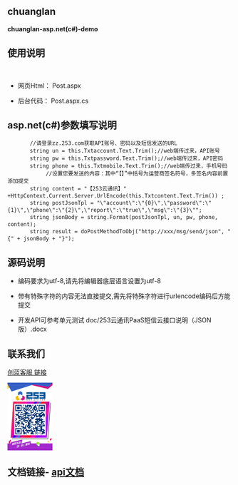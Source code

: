## chuanglan

**chuanglan-asp.net(c#)-demo**

 ## 使用说明
  
 - 网页Html： Post.aspx
 
 - 后台代码： Post.aspx.cs
 ## asp.net(c#)参数填写说明
 
 ```
        //请登录zz.253.com获取API账号、密码以及短信发送的URL
        string un = this.Txtaccount.Text.Trim();//web端传过来，API账号
        string pw = this.Txtpassword.Text.Trim();//web端传过来，API密码
        string phone = this.Txtmobile.Text.Trim();//web端传过来，手机号码
		     //设置您要发送的内容：其中“【】”中括号为运营商签名符号，多签名内容前置添加提交
        string content = "【253云通讯】" +HttpContext.Current.Server.UrlEncode(this.Txtcontent.Text.Trim()) ;
        string postJsonTpl = "\"account\":\"{0}\",\"password\":\"{1}\",\"phone\":\"{2}\",\"report\":\"true\",\"msg\":\"{3}\"";
        string jsonBody = string.Format(postJsonTpl, un, pw, phone, content);
        string result = doPostMethodToObj("http://xxx/msg/send/json", "{" + jsonBody + "}");
 ```
 

## 源码说明 

- 编码要求为utf-8,请先将编辑器底层语言设置为utf-8

- 带有特殊字符的内容无法直接提交,需先将特殊字符进行urlencode编码后方能提交

- 开发API可参考单元测试 doc/253云通讯PaaS短信云接口说明（JSON版）.docx



## 联系我们


[创蓝客服 链接](https://kefu253.udesk.cn/im_client/?web_plugin_id=47820={"name":"github"})


<img src="doc/kefu.jpg" width="20%" alt="创蓝客服"/>



## 文档链接- [api文档](https://www.253.com/#/document/api_doc/zz)
